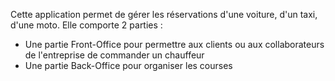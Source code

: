 Cette application permet de gérer les réservations d'une voiture, d'un taxi, d'une moto. Elle comporte 2 parties :
- Une partie Front-Office pour permettre aux clients ou aux collaborateurs de l'entreprise de commander un chauffeur
- Une partie Back-Office pour organiser les courses
